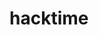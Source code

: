 # hacktime



<!--

Your business is unique, so your website should be too. I transform your concepts into powerful websites that help you stand out in the digital landscape.
I'm here to simplify your online journey. Let's work together to create websites that cater to your clients and drive business growth.



Home page 

Picture of 3 phones

with web designs on them 

Google search engine optimized sites 


Lets talk should pull up a modal 

Lets work Together!

what is your budget? 
0-1k 1-5k 10k + 

What kind of site do you want us to build for yo? 

What is your email? 


Newsletter ? 
https://www.efinitytech.com/newsletter-cms.aspx



 -->
